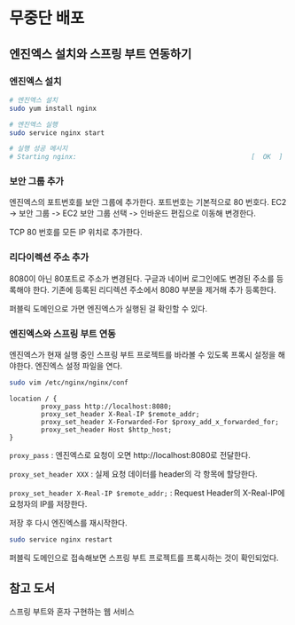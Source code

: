 # 무중단 배포

## 엔진엑스 설치와 스프링 부트 연동하기

### 엔진엑스 설치

```sh
# 엔진엑스 설치
sudo yum install nginx

# 엔진엑스 실행
sudo service nginx start

# 실행 성공 메시지
# Starting nginx:                                            [  OK  ]
```

### 보안 그룹 추가

엔진엑스의 포트번호를 보안 그룹에 추가한다. 포트번호는 기본적으로 80 번호다. EC2 -> 보안 그룹 -> EC2 보안 그룹 선택 -> 인바운드 편집으로 이동해 변경한다.

TCP 80 번호를 모든 IP 위치로 추가한다.

### 리다이렉션 주소 추가

8080이 아닌 80포트로 주소가 변경된다. 구글과 네이버 로그인에도 변경된 주소를 등록해야 한다. 기존에 등록된 리디렉션 주소에서 8080 부분을 제거해 추가 등록한다.

퍼블릭 도메인으로 가면 엔진엑스가 실행된 걸 확인할 수 있다.

### 엔진엑스와 스프링 부트 연동

엔진엑스가 현재 실행 중인 스프링 부트 프로젝트를 바라볼 수 있도록 프록시 설정을 해야한다. 엔진엑스 설정 파일을 연다.

```sh
sudo vim /etc/nginx/nginx/conf
```

```
location / {
        proxy_pass http://localhost:8080;
        proxy_set_header X-Real-IP $remote_addr;
        proxy_set_header X-Forwarded-For $proxy_add_x_forwarded_for;
        proxy_set_header Host $http_host;
}
```

`proxy_pass` : 엔진엑스로 요청이 오면 http://localhost:8080로 전달한다.

`proxy_set_header XXX` : 실제 요청 데이터를 header의 각 항목에 할당한다. 

`proxy_set_header X-Real-IP $remote_addr;` : Request Header의 X-Real-IP에 요청자의 IP를 저장한다.

저장 후 다시 엔진엑스를 재시작한다.

```sh
sudo service nginx restart
```

퍼블릭 도메인으로 접속해보면 스프링 부트 프로젝트를 프록시하는 것이 확인되었다.

## 참고 도서

스프링 부트와 혼자 구현하는 웹 서비스